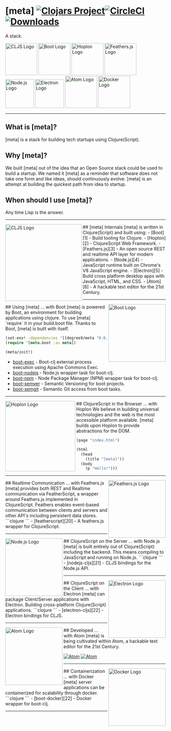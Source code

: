 # [meta] [![Clojars Project][7]][8][![CircleCI][9]][10][![Downloads][13]][14]
<!---[![Dependencies Status][11]][12]--->
A stack.

<img src="https://raw.githubusercontent.com/cljs/logo/master/cljs.png" width="100" alt="CLJS Logo">
<img src="http://boot-clj.com/assets/images/logos/boot-logo-3.png" width="100" alt="Boot Logo">
<img src="http://hoplon.io/images/logos/hoplon-logo.png" width="100" alt="Hoplon Logo">
<img src="http://s32.postimg.org/4k9q912x1/aar_QEIys.jpg" width="100" alt="Feathers.js Logo">
<img src="https://cdn.worldvectorlogo.com/logos/nodejs-icon.svg" width="90" alt="Node.js Logo">
<img src="https://camo.githubusercontent.com/79904b8ba0d1bce43022bbd5710f0ea1db33f54f/68747470733a2f2f7261776769742e636f6d2f73696e647265736f726875732f617765736f6d652d656c656374726f6e2f6d61737465722f656c656374726f6e2d6c6f676f2e737667" width="90" alt="Electron Logo">
<img src="https://upload.wikimedia.org/wikipedia/commons/thumb/8/80/Atom_editor_logo.svg/2000px-Atom_editor_logo.svg.png" width="100" alt="Atom Logo">
<img src="https://cdn.worldvectorlogo.com/logos/docker.svg" width="100" alt="Docker Logo">

***

## What is [meta]?
[meta] is a stack for building tech startups using Clojure(Script).

## Why [meta]?
We built [meta] out of the idea that an Open Source stack could be used to build a startup. We named it [meta] as a reminder that software does not take one form and like ideas, should continuously evolve. [meta] is an attempt at building the quickest path from idea to startup.

## When should I use [meta]?
Any time Lisp is the answer.

***

<img src="https://raw.githubusercontent.com/cljs/logo/master/cljs.png" width="240" alt="CLJS Logo" align="left">
## [meta] Internals
[meta] is written in Clojure(Script) and built using:
- [Boot][1] - Build tooling for Clojure.
- [Hoplon][2] - ClojureScript Web Framework.
- [Feathers.js][3] - An open source REST and realtime API layer for modern applications.
- [Node.js][4] - JavaScript runtime built on Chrome's V8 JavaScript engine.
- [Electron][5] - Build cross platform desktop apps with JavaScript, HTML, and CSS.
- [Atom][6] - A hackable text editor for the 21st Century.

***

<img src="http://boot-clj.com/assets/images/logos/boot-logo-3.png" width="180" alt="Boot Logo" align="right">
## Using [meta] ... with Boot
[meta] is powered by Boot, an environment for building applications using clojure.
To use [meta] `require` it in your build.boot file. Thanks to Boot, [meta] is built with itself.

```clojure
(set-env! :dependencies '[[degree9/meta "0.0.0"]])
(require '[meta.boot :as meta])

(meta/init!)
```
- [boot-exec][15] - Boot-clj external process execution using Apache Commons Exec.
- [boot-nodejs][16] - Node.js wrapper task for boot-clj.
- [boot-npm][19] - Node Package Manager (NPM) wrapper task for boot-clj.
- [boot-semver][17] - Semantic Versioning for boot projects.
- [boot-semgit][18] - Semantic Git access from boot tasks.


***

<img src="http://hoplon.io/images/logos/hoplon-logo.png" width="220" alt="Hoplon Logo" align="left">
## ClojureScript in the Browser ... with Hoplon
We believe in building universal technologies and the web is the most accessible platform available. [meta] builds upon Hoplon to provide abstractions for the DOM.

```clojure
(page "index.html")

(html
  (head
    (title "[meta]"))
  (body
    (p "Hello!")))
```

***

<img src="http://s32.postimg.org/4k9q912x1/aar_QEIys.jpg" width="180" alt="Feathers.js Logo" align="right">
## Realtime Communication ... with Feathers.js
[meta] provides both REST and Realtime communication via FeatherScript, a wrapper around Feathers.js implemented in ClojureScript. Feathers enables event-based communication between clients and servers and other API's including persistent data stores.
```clojure
```
- [featherscript][20] - A feathers.js wrapper for ClojureScript.

***

<img src="https://cdn.worldvectorlogo.com/logos/nodejs-icon.svg" width="180" alt="Node.js Logo" align="left">
## ClojureScript on the Server ... with Node.js
[meta] is built entirely out of Clojure(Script) including the backend. This means compiling to JavaScript and running on Node.js.
```clojure
```
- [nodejs-cljs][21] - CLJS bindings for the Node.js API.

***

<img src="https://camo.githubusercontent.com/79904b8ba0d1bce43022bbd5710f0ea1db33f54f/68747470733a2f2f7261776769742e636f6d2f73696e647265736f726875732f617765736f6d652d656c656374726f6e2f6d61737465722f656c656374726f6e2d6c6f676f2e737667" width="180" alt="Electron Logo" align="right">
## ClojureScript on the Client ... with Electron
[meta] can package Client/Server applications with Electron. Building cross-platform Clojure(Script) applications.
```clojure
```
- [electron-cljs][22] - Electron bindings for CLJS.

***

<img src="https://upload.wikimedia.org/wikipedia/commons/thumb/8/80/Atom_editor_logo.svg/2000px-Atom_editor_logo.svg.png" width="180" alt="Atom Logo" align="left">
## Developed ... with Atom
[meta] is being cultivated within Atom, a hackable text editor
for the 21st Century.

[![Atom][25]][26] [![Atom][23]][24]

***

<img src="https://cdn.worldvectorlogo.com/logos/docker.svg" width="180" alt="Docker Logo" align="right">
## Containerization ... with Docker
[meta] server applications can be containerized for scalability through docker.
```clojure
```
- [boot-docker][22] - Docker wrapper for boot-clj.

***

[1]: http://boot-clj.com
[2]: http://hoplon.io
[3]: http://feathersjs.com
[4]: http://nodejs.org
[5]: http://electron.atom.io
[6]: http://atom.io
[7]: https://img.shields.io/clojars/v/degree9/meta.svg
[8]: https://clojars.org/degree9/meta
[9]: https://circleci.com/gh/degree9/meta.svg?style=svg
[10]: https://circleci.com/gh/degree9/meta
[11]: https://jarkeeper.com/degree9/meta/status.svg
[12]: https://jarkeeper.com/degree9/meta
[13]: https://jarkeeper.com/degree9/meta/downloads.svg
[14]: https://jarkeeper.com/degree9/meta
[15]: https://github.com/degree9/boot-exec
[16]: https://github.com/degree9/boot-nodejs
[17]: https://github.com/degree9/boot-semver
[18]: https://github.com/degree9/boot-semgit
[19]: https://github.com/degree9/boot-npm
[20]: https://github.com/degree9/featherscript
[21]: https://github.com/degree9/nodejs-cljs
[22]: https://github.com/degree9/electron-cljs
[23]: https://img.shields.io/github/downloads/atom/atom/latest/total.svg
[24]: https://github.com/atom/atom/releases
[25]: https://img.shields.io/badge/Editor-Atom.io-blue.svg
[26]: https://atom.io
[27]: https://github.com/degree9/boot-docker
